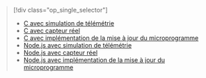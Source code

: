 > [!div class="op_single_selector"]
> * [C avec simulation de télémétrie](../articles/iot-suite/iot-suite-raspberry-pi-kit-c-get-started-simulator.md)
> * [C avec capteur réel](../articles/iot-suite/iot-suite-raspberry-pi-kit-c-get-started-basic.md)
> * [C avec implémentation de la mise à jour du microprogramme](../articles/iot-suite/iot-suite-raspberry-pi-kit-c-get-started-advanced.md)
> * [Node.js avec simulation de télémétrie](../articles/iot-suite/iot-suite-raspberry-pi-kit-node-get-started-simulator.md)
> * [Node.js avec capteur réel](../articles/iot-suite/iot-suite-raspberry-pi-kit-node-get-started-basic.md)
> * [Node.js avec implémentation de la mise à jour du microprogramme](../articles/iot-suite/iot-suite-raspberry-pi-kit-node-get-started-advanced.md)
